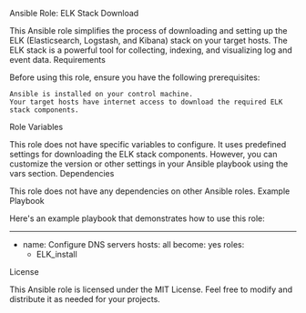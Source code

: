 Ansible Role: ELK Stack Download

This Ansible role simplifies the process of downloading and setting up the ELK (Elasticsearch, Logstash, and Kibana) stack on your target hosts. The ELK stack is a powerful tool for collecting, indexing, and visualizing log and event data.
Requirements

Before using this role, ensure you have the following prerequisites:

    Ansible is installed on your control machine.
    Your target hosts have internet access to download the required ELK stack components.

Role Variables

This role does not have specific variables to configure. It uses predefined settings for downloading the ELK stack components. However, you can customize the version or other settings in your Ansible playbook using the vars section.
Dependencies

This role does not have any dependencies on other Ansible roles.
Example Playbook

Here's an example playbook that demonstrates how to use this role:


---
- name: Configure DNS servers
  hosts: all
  become: yes
  roles:
    - ELK_install


License

This Ansible role is licensed under the MIT License. Feel free to modify and distribute it as needed for your projects.
